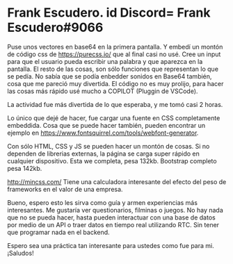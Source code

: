  # Frank Escudero. id Discord= Frank Escudero#9066

Puse unos vectores en base64 en la primera pantalla. Y embedí un montón de código css de https://purecss.io/ que al final casi no usé. 
Cree un input para que el usuario pueda escribir una palabra y que aparezca en la pantalla.
El resto de las cosas, son sólo funciones que representan lo que se pedía.
No sabía que se podía enbedder sonidos en Base64 también, cosa que me pareció muy divertida. 
El código no es muy prolijo, para hacer las cosas más rápido usé mucho a COPILOT (Pluggin de VSCode).

La actividad fue más divertida de lo que esperaba, y me tomó casi 2 horas. 

Lo único que dejé de hacer, fue cargar una fuente en CSS completamente embeddida. Cosa que se puede hacer también, pueden encontrar un ejemplo en https://www.fontsquirrel.com/tools/webfont-generator.


Con sólo HTML, CSS y JS se pueden hacer un montón de cosas. Si no dependen de librerias externas, la página se carga super rápido en cualquier dispositivo. Esta we completa, pesa 132kb. Bootstrap completo pesa 142kb. 

http://mincss.com/ Tiene una calculadora interesante del efecto del peso de frameworks en el valor de una empresa. 

Bueno, espero esto les sirva como guía y armen experiencias más interesantes. Me gustaría ver questionarios, filminas o juegos. No hay nada que no se pueda hacer, hasta pueden interactuar con una base de datos por medio de un API o traer datos en tiempo real utilizando RTC. Sin tener que programar nada en el backend. 

Espero sea una práctica tan interesante para ustedes como fue para mi. ¡Saludos!




